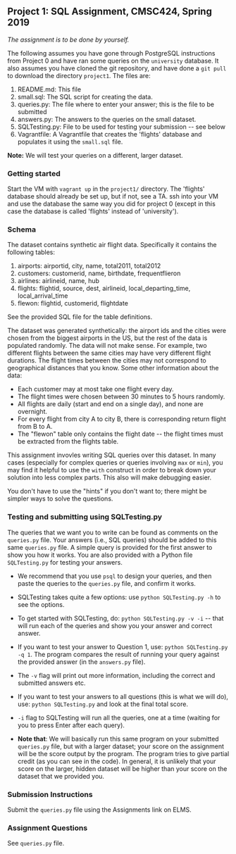 ## Project 1: SQL Assignment, CMSC424, Spring 2019

*The assignment is to be done by yourself.*

The following assumes you have gone through PostgreSQL instructions from Project 0 and have ran some queries on the `university` database. It also assumes you have cloned the git repository, and have done a `git pull` to download the directory `project1`. The files are:

1. README.md: This file
1. small.sql: The SQL script for creating the data.
1. queries.py: The file where to enter your answer; this is the file to be submitted
1. answers.py: The answers to the queries on the small dataset.
1. SQLTesting.py: File to be used for testing your submission -- see below
1. Vagrantfile: A Vagrantfile that creates the 'flights' database and populates it using the `small.sql` file.

**Note:** We will test your queries on a different, larger dataset. 

### Getting started
Start the VM with `vagrant up` in the `project1/` directory. The 'flights' database should already be set up, but if not, see a TA. ssh into your VM and use the database the same way you did for project 0 (except in this case the database is called 'flights' instead of 'university').

### Schema 
The dataset contains synthetic air flight data. Specifically it contains the following tables:

1. airports: airportid, city, name, total2011, total2012
1. customers: customerid, name, birthdate, frequentflieron
1. airlines: airlineid, name, hub
1. flights: flightid, source, dest, airlineid, local_departing_time, local_arrival_time
1. flewon: flightid, customerid, flightdate

See the provided SQL file for the table definitions.

The dataset was generated synthetically: the airport ids and the cities were chosen from the biggest airports in the US, but the rest of the data is populated randomly. The data will not make sense. For example, two different flights between the same cities may have very different flight durations. The flight times between the cities may not correspond to geographical distances that you know. Some other information about the data:
- Each customer may at most take one flight every day.
- The flight times were chosen between 30 minutes to 5 hours randomly.
- All flights are daily (start and end on a single day), and none are overnight. 
- For every flight from city A to city B, there is corresponding return flight from B to A.
- The "flewon" table only contains the flight date -- the flight times must be extracted from the flights table.

This assignment invovles writing SQL queries over this dataset.  In many cases (especially for complex queries or queries involving 
`max` or `min`), you may find it helpful to use the `with` construct in order to break down your solution into less complex parts. This also will make debugging easier.

You don't have to use the "hints" if you don't want to; there might 
be simpler ways to solve the questions.

### Testing and submitting using SQLTesting.py
The queries that we want you to write can be found as comments on the `queries.py` file. Your answers (i.e., SQL queries) should be added to this same `queries.py` file. A simple query is provided for the first answer to show you how it works.
You are also provided with a Python file `SQLTesting.py` for testing your answers.

- We recommend that you use `psql` to design your queries, and then paste the queries to the `queries.py` file, and confirm it works.

- SQLTesting takes quite a few options: use `python SQLTesting.py -h` to see the options.

- To get started with SQLTesting, do: `python SQLTesting.py -v -i` -- that will run each of the queries and show you your answer and correct answer.

- If you want to test your answer to Question 1, use: `python SQLTesting.py -q 1`. The program compares the result of running your query against the provided answer (in the `answers.py` file).

- The `-v` flag will print out more information, including the correct and submitted answers etc.

- If you want to test your answers to all questions (this is what we will do), use: `python SQLTesting.py` and look at the final total score.

- `-i` flag to SQLTesting will run all the queries, one at a time (waiting for you to press Enter after each query).

- **Note that**: We will basically run this same program on your submitted `queries.py` file, but with a larger dataset; your score on the assignment will 
be the score output by the program. The program tries to give partial credit (as you can see in the code). In general, it is unlikely that your score on the larger, hidden 
dataset will be higher than your score on the dataset that we provided you.  

### Submission Instructions
Submit the `queries.py` file using the Assignments link on ELMS.
      
### Assignment Questions
See `queries.py` file.


